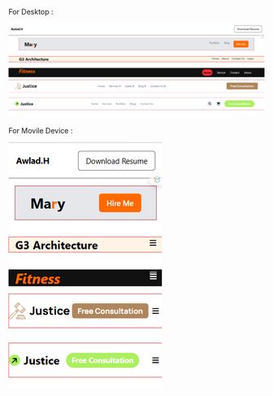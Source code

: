 
For Desktop : 

![image alt](https://github.com/irfanulkabirhira/NavBar-Design-Hira-ALL/blob/b08d81e35488cc610c39bb9b67c051a8583da5fb/For%20Desktop.png)

For Movile Device : 

![image alt](https://github.com/irfanulkabirhira/NavBar-Design-Hira-ALL/blob/dc2a5fc29b5ea6e223eccae4b913f9620ace7b06/for%20Mobile%20phone.png)

